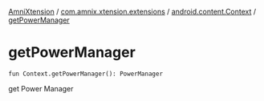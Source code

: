 [AmniXtension](../../index.md) / [com.amnix.xtension.extensions](../index.md) / [android.content.Context](index.md) / [getPowerManager](./get-power-manager.md)

# getPowerManager

`fun Context.getPowerManager(): PowerManager`

get Power Manager


